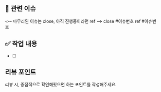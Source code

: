 ## 📎 관련 이슈
<-- 마무리된 이슈는 close, 아직 진행중이라면 ref -->
close #이슈번호
ref #이슈번호


## ✅ 작업 내용
- [ ]
      


## 리뷰 포인트 
리뷰 시, 중점적으로 확인해줬으면 하는 포인트를 작성해주세요.

